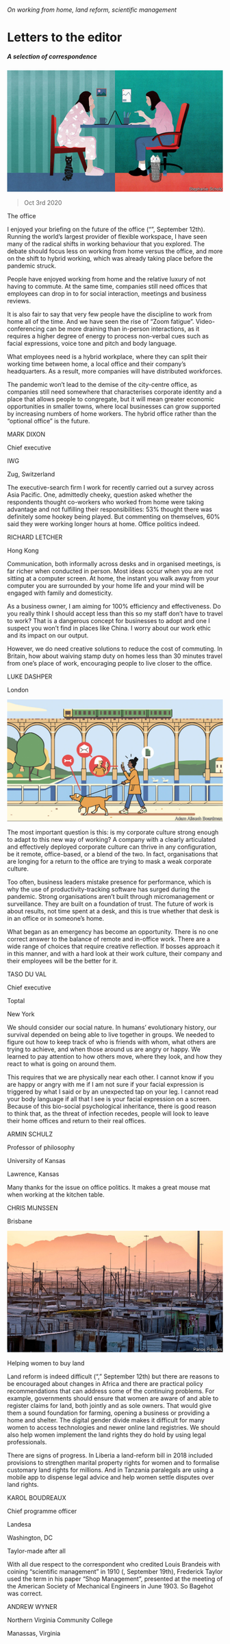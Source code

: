 ###### On working from home, land reform, scientific management

# Letters to the editor 

##### A selection of correspondence 

![image](images/20200912_LDD001_0.jpg) 

> Oct 3rd 2020 




The office


I enjoyed your briefing on the future of the office (“”, September 12th). Running the world’s largest provider of flexible workspace, I have seen many of the radical shifts in working behaviour that you explored. The debate should focus less on working from home versus the office, and more on the shift to hybrid working, which was already taking place before the pandemic struck.



People have enjoyed working from home and the relative luxury of not having to commute. At the same time, companies still need offices that employees can drop in to for social interaction, meetings and business reviews.


It is also fair to say that very few people have the discipline to work from home all of the time. And we have seen the rise of “Zoom fatigue”. Video-conferencing can be more draining than in-person interactions, as it requires a higher degree of energy to process non-verbal cues such as facial expressions, voice tone and pitch and body language.


What employees need is a hybrid workplace, where they can split their working time between home, a local office and their company’s headquarters. As a result, more companies will have distributed workforces.


The pandemic won’t lead to the demise of the city-centre office, as companies still need somewhere that characterises corporate identity and a place that allows people to congregate, but it will mean greater economic opportunities in smaller towns, where local businesses can grow supported by increasing numbers of home workers. The hybrid office rather than the “optional office” is the future.


MARK DIXON

Chief executive

IWG

Zug, Switzerland


The executive-search firm I work for recently carried out a survey across Asia Pacific. One, admittedly cheeky, question asked whether the respondents thought co-workers who worked from home were taking advantage and not fulfilling their responsibilities: 53% thought there was definitely some hookey being played. But commenting on themselves, 60% said they were working longer hours at home. Office politics indeed.


RICHARD LETCHER

Hong Kong


Communication, both informally across desks and in organised meetings, is far richer when conducted in person. Most ideas occur when you are not sitting at a computer screen. At home, the instant you walk away from your computer you are surrounded by your home life and your mind will be engaged with family and domesticity.


As a business owner, I am aiming for 100% efficiency and effectiveness. Do you really think I should accept less than this so my staff don’t have to travel to work? That is a dangerous concept for businesses to adopt and one I suspect you won’t find in places like China. I worry about our work ethic and its impact on our output.


However, we do need creative solutions to reduce the cost of commuting. In Britain, how about waiving stamp duty on homes less than 30 minutes travel from one’s place of work, encouraging people to live closer to the office.


LUKE DASHPER

London

![image](images/20200912_FBD002.jpg) 



The most important question is this: is my corporate culture strong enough to adapt to this new way of working? A company with a clearly articulated and effectively deployed corporate culture can thrive in any configuration, be it remote, office-based, or a blend of the two. In fact, organisations that are longing for a return to the office are trying to mask a weak corporate culture.


Too often, business leaders mistake presence for performance, which is why the use of productivity-tracking software has surged during the pandemic. Strong organisations aren’t built through micromanagement or surveillance. They are built on a foundation of trust. The future of work is about results, not time spent at a desk, and this is true whether that desk is in an office or in someone’s home.


What began as an emergency has become an opportunity. There is no one correct answer to the balance of remote and in-office work. There are a wide range of choices that require creative reflection. If bosses approach it in this manner, and with a hard look at their work culture, their company and their employees will be the better for it.


TASO DU VAL

Chief executive

Toptal

New York


We should consider our social nature. In humans’ evolutionary history, our survival depended on being able to live together in groups. We needed to figure out how to keep track of who is friends with whom, what others are trying to achieve, and when those around us are angry or happy. We learned to pay attention to how others move, where they look, and how they react to what is going on around them.


This requires that we are physically near each other. I cannot know if you are happy or angry with me if I am not sure if your facial expression is triggered by what I said or by an unexpected tap on your leg. I cannot read your body language if all that I see is your facial expression on a screen. Because of this bio-social psychological inheritance, there is good reason to think that, as the threat of infection recedes, people will look to leave their home offices and return to their real offices.


ARMIN SCHULZ

Professor of philosophy

University of Kansas

Lawrence, Kansas


Many thanks for the issue on office politics. It makes a great mouse mat when working at the kitchen table.


CHRIS MIJNSSEN

Brisbane

![image](images/20200912_MAP001.jpg) 


Helping women to buy land


Land reform is indeed difficult (“,” September 12th) but there are reasons to be encouraged about changes in Africa and there are practical policy recommendations that can address some of the continuing problems. For example, governments should ensure that women are aware of and able to register claims for land, both jointly and as sole owners. That would give them a sound foundation for farming, opening a business or providing a home and shelter. The digital gender divide makes it difficult for many women to access technologies and newer online land registries. We should also help women implement the land rights they do hold by using legal professionals.


There are signs of progress. In Liberia a land-reform bill in 2018 included provisions to strengthen marital property rights for women and to formalise customary land rights for millions. And in Tanzania paralegals are using a mobile app to dispense legal advice and help women settle disputes over land rights.


KAROL BOUDREAUX

Chief programme officer

Landesa

Washington, DC

Taylor-made after all


With all due respect to the correspondent who credited Louis Brandeis with coining “scientific management” in 1910 (, September 19th), Frederick Taylor used the term in his paper “Shop Management”, presented at the meeting of the American Society of Mechanical Engineers in June 1903. So Bagehot was correct.


ANDREW WYNER

Northern Virginia Community College

Manassas, Virginia

